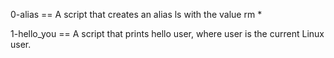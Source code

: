 0-alias == A script that creates an alias ls with the value rm *

1-hello_you == A script that prints hello user, where user is the current Linux user.  
